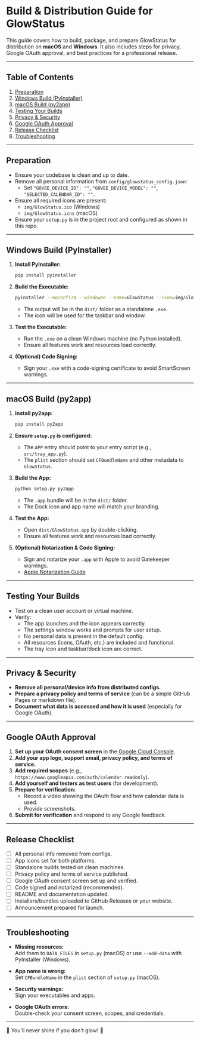 # Build & Distribution Guide for GlowStatus

This guide covers how to build, package, and prepare GlowStatus for distribution on **macOS** and **Windows**. It also includes steps for privacy, Google OAuth approval, and best practices for a professional release.

---

## Table of Contents

1. [Preparation](#preparation)
2. [Windows Build (PyInstaller)](#windows-build-pyinstaller)
3. [macOS Build (py2app)](#macos-build-py2app)
4. [Testing Your Builds](#testing-your-builds)
5. [Privacy & Security](#privacy--security)
6. [Google OAuth Approval](#google-oauth-approval)
7. [Release Checklist](#release-checklist)
8. [Troubleshooting](#troubleshooting)

---

## Preparation

- Ensure your codebase is clean and up to date.
- Remove all personal information from `config/glowstatus_config.json`:
    - Set `"GOVEE_DEVICE_ID": ""`, `"GOVEE_DEVICE_MODEL": ""`, `"SELECTED_CALENDAR_ID": ""`.
- Ensure all required icons are present:
    - `img/GlowStatus.ico` (Windows)
    - `img/GlowStatus.icns` (macOS)
- Ensure your `setup.py` is in the project root and configured as shown in this repo.

---

## Windows Build (PyInstaller)

1. **Install PyInstaller:**
    ```bash
    pip install pyinstaller
    ```

2. **Build the Executable:**
    ```bash
    pyinstaller --noconfirm --windowed --name=GlowStatus --icon=img/GlowStatus.ico --add-data "img;img" --add-
    ```
    - The output will be in the `dist/` folder as a standalone `.exe`.
    - The icon will be used for the taskbar and window.

3. **Test the Executable:**
    - Run the `.exe` on a clean Windows machine (no Python installed).
    - Ensure all features work and resources load correctly.

4. **(Optional) Code Signing:**
    - Sign your `.exe` with a code-signing certificate to avoid SmartScreen warnings.

---

## macOS Build (py2app)

1. **Install py2app:**
    ```bash
    pip install py2app
    ```

2. **Ensure `setup.py` is configured:**
    - The `APP` entry should point to your entry script (e.g., `src/tray_app.py`).
    - The `plist` section should set `CFBundleName` and other metadata to `GlowStatus`.

3. **Build the App:**
    ```bash
    python setup.py py2app
    ```
    - The `.app` bundle will be in the `dist/` folder.
    - The Dock icon and app name will match your branding.

4. **Test the App:**
    - Open `dist/GlowStatus.app` by double-clicking.
    - Ensure all features work and resources load correctly.

5. **(Optional) Notarization & Code Signing:**
    - Sign and notarize your `.app` with Apple to avoid Gatekeeper warnings.
    - [Apple Notarization Guide](https://developer.apple.com/documentation/security/notarizing_macos_software_before_distribution)

---

## Testing Your Builds

- Test on a clean user account or virtual machine.
- Verify:
    - The app launches and the icon appears correctly.
    - The settings window works and prompts for user setup.
    - No personal data is present in the default config.
    - All resources (icons, OAuth, etc.) are included and functional.
    - The tray icon and taskbar/dock icon are correct.

---

## Privacy & Security

- **Remove all personal/device info from distributed configs.**
- **Prepare a privacy policy and terms of service** (can be a simple GitHub Pages or markdown file).
- **Document what data is accessed and how it is used** (especially for Google OAuth).

---

## Google OAuth Approval

1. **Set up your OAuth consent screen** in the [Google Cloud Console](https://console.cloud.google.com/apis/credentials).
2. **Add your app logo, support email, privacy policy, and terms of service.**
3. **Add required scopes** (e.g., `https://www.googleapis.com/auth/calendar.readonly`).
4. **Add yourself and testers as test users** (for development).
5. **Prepare for verification:**
    - Record a video showing the OAuth flow and how calendar data is used.
    - Provide screenshots.
6. **Submit for verification** and respond to any Google feedback.

---

## Release Checklist

- [ ] All personal info removed from configs.
- [ ] App icons set for both platforms.
- [ ] Standalone builds tested on clean machines.
- [ ] Privacy policy and terms of service published.
- [ ] Google OAuth consent screen set up and verified.
- [ ] Code signed and notarized (recommended).
- [ ] README and documentation updated.
- [ ] Installers/bundles uploaded to GitHub Releases or your website.
- [ ] Announcement prepared for launch.

---

## Troubleshooting

- **Missing resources:**  
  Add them to `DATA_FILES` in `setup.py` (macOS) or use `--add-data` with PyInstaller (Windows).

- **App name is wrong:**  
  Set `CFBundleName` in the `plist` section of `setup.py` (macOS).

- **Security warnings:**  
  Sign your executables and apps.

- **Google OAuth errors:**  
  Double-check your consent screen, scopes, and credentials.

---

🎵 You'll never shine if you don't glow! 💙 